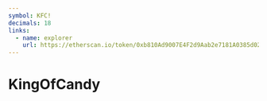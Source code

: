 ```yaml
---
symbol: KFC!
decimals: 18
links:
  - name: explorer
    url: https://etherscan.io/token/0xb810Ad9007E4F2d9Aab2e7181A0385d02437eA6e
---
```


# KingOfCandy
